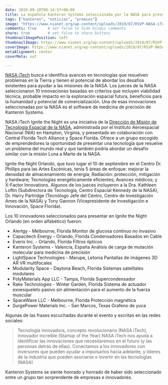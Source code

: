 ```yaml
---
date: 2019-09-10T00:14:57+00:00
title: La española Kanteron Systems seleccionada por la NASA para presentar su tecnología en un evento en Florida
tags: ["kanteron", "noticias", "premios"]
image: "https://www.nianet.org/wp-content/uploads/2019/07/RSVP-NASA-iTech-Ignite-the-Night-Orlando-compressed.jpg"
comments: true     # set false to hide Disqus comments  
share: true        # set false to share buttons
thumbnailImagePosition: left
thumbnailImage: https://www.nianet.org/wp-content/uploads/2019/07/RSVP-NASA-iTech-Ignite-the-Night-Orlando-compressed.jpg
coverImage: https://www.nianet.org/wp-content/uploads/2019/07/RSVP-NASA-iTech-Ignite-the-Night-Orlando-compressed.jpg
metaAlignment: center
coverMeta: out

---
```


[NASA iTech](https://www.nasaitech.com) busca e identifica avances en tecnologías que resuelven problemas en la Tierra y tienen el potencial de abordar los desafíos existentes para ayudar a las misiones de la NASA. Los jueces de la NASA seleccionaron 10 innovaciones basadas en criterios que incluyen viabilidad técnica, probable impacto en la exploración espacial futura, beneficios para la humanidad y potencial de comercialización. Una de esas innovaciones seleccionadas por la NASA es el software de medicina de precisión de Kanteron Systems.

<!--more-->

NASA iTech Ignite the Night es una iniciativa de la [Dirección de Misión de Tecnología Espacial de la NASA](https://www.nasa.gov/directorates/spacetech/home), administrada por el Instituto Aeroespacial Nacional (NIA) en Hampton, Virginia, y presentado en colaboración con Central Florida Tech Alliance y Space Florida. Ofrece a un grupo escogido de emprendedores la oportunidad de presentar una tecnología que resuelve un problema del mundo real y que también podría abordar un desafío similar con la misión Luna a Marte de la NASA.

Ignite the Night Orlando, que tuvo lugar el 10 de septiembre en el Centro Dr. Phillips para las Artes Escénicas, tenía 5 áreas de enfoque: mejorar la densidad de almacenamiento de energía; Radiación: protección, mitigación y hardware; Tecnologías energéticamente eficientes; Avances médicos; y X-Factor Innovations. Algunos de los jueces incluyeron a la Dra. Kathleen Loftin (Subdirectora de Tecnología, Centro Espacial Kennedy de la NASA), Dr. Harry Partridge (Tecnólogo Jefe del Centro, Centro de Investigación Ames de la NASA) y Tony Gannon (Vicepresidente de Investigación e Innovación, Space Florida).

Los 10 innovadores seleccionados para presentar en Ignite the Night Orlando (en orden alfabético) fueron:

* Alertgy - Melbourne, Florida
Monitor de glucosa continuo no invasivo
* Capacitech Energy - Orlando, Florida
Condensadores Basados ​​en Cable
* Everix Inc. - Orlando, Florida
Filtros ópticos
* Kanteron Systems - Valencia, España
Análisis de carga de mutación molecular para medicina de precisión
* LightSpace Technologies - Marupe, Letonia
Pantallas de imágenes 3D AR VR multifocales
* Modularity Space - Daytona Beach, Florida
Sistemas satelitales modulares
* PolyMaterials App LLC - Tampa, Florida
Supercondensador
* Rake Technologies - Winter Garden, Florida
Sistema de actuador exoesqueleto pasivo sin alimentación para el aumento de la fuerza muscular
* SpaceWave LLC - Melbourne, Florida
Protección magnética
* SurgePower Materials Inc. - San Marcos, Texas
Grafeno de yuca

Algunas de las frases escuchadas durante el evento y escritas en las redes sociales:
> Tecnología innovadora, concepto revolucionario (NASA iTech), innovador increíble (Startup of the Year)
> NASA iTech nos ayuda a identificar las innovaciones que necesitaremos en el futuro (y las personas detrás de ellas). Conectamos a los innovadores con inversores que pueden ayudar a impulsarlos hacia adelante, y líderes de la industria que pueden asociarse o invertir en las tecnologías (NASA)

Kanteron Systems se siente honrado y honrado de haber sido seleccionado entre un grupo tan sorprendente de empresas e innovadores.

<script src="https://cdn.jsdelivr.net/npm/publicalbum@latest/embed-ui.min.js" async></script>
<div class="pa-gallery-player-widget" style="width:100%; height:480px; display:none;"
  data-link="https://photos.app.goo.gl/X6WSHZQhKrtN9fd19"
  data-title="10 new photos by Jorge Cortell">
  <object data="https://lh3.googleusercontent.com/byvXelT-R1la1naNkEnKEPyatA3GtPw_67I3RqijWq_fj1dL4G-ff9cOVc41BWdiEB-47-ucPlBUKa1zoPnaVhb0Z9kLnCkUYLDM07L3xAMjCnazd2CA2MDBqKZZpYR10m3L8j-wwl0=w1920-h1080"></object>
  <object data="https://lh3.googleusercontent.com/p_eJQ1oHFwy6KutRxYQKXg0eHrk0GQbiqfUWbn2l23RIYBFAhpLw-EC-xwnsFpR8qPhFavgMNRSiluRSdJ7pnAZzLslbgeUddaBVUNeUh7QJtY-W-0F7_rjeR3TcGQDPx-rejbL2ONU=w1920-h1080"></object>
  <object data="https://lh3.googleusercontent.com/Np5WW-JZkgeD5sOjKfuat3PrUh8BJwXTWPS1hLrtbEU1Er1LCf9DuysuE4IAFTCtMIYKmJwKAhM8Mchh3Res5aXt955KDJcYVcT8EwXomk_WDTBTblKBRGiZXby4PFtatHBhOXdE56M=w1920-h1080"></object>
  <object data="https://lh3.googleusercontent.com/gdlGPaqDPKEy9DqK7QrFRcmSeidG85epLbfI6gUvbIy84x5kVHPwlhlWckVttexlIkgtfT5WqoiUtBLPWadnLwjWklH8kltbIfLZP7yKJIDtA-LfyQAhGVOG6HmUGIKHsKnix0bJDBk=w1920-h1080"></object>
  <object data="https://lh3.googleusercontent.com/His48CZ70JElIzvwndiq4vqUajjHTUNEjfE6Lubu_gE_f6nupsfuYtrpxI6GbbJzk52AAzHcd13SuPGX2WlZlXoTFHNnuWeuRz4qQ-Nj8VplyfawPHZFjD-MlsjPKS_3iWKzp-J_jT0=w1920-h1080"></object>
  <object data="https://lh3.googleusercontent.com/C7H-P_nEOBaM_gI-3gxvNbGQxpKlTnIetCJIr8ICgRVP40aOrMptJkzvA2N0quTUTs46uZO8M-Gmp4Df4ipSttcmnJ46tFEEY0FkugD7jjTETGIvRF6f-MD4R7tlnVu1X8lB4H-BdvA=w1920-h1080"></object>
  <object data="https://lh3.googleusercontent.com/ZWDuVQA8ML8_Fc0IFCUEwFbmTW6EvynI0wbBZ5BoTz65DwNyb1XsE834cP6yH8ntsbc3Pj8h_sYPI5D82antOE6xzNioTDVs_7IsZZ0JODJsmdydPiA7v32XnSel3J4zlaXn_X6872s=w1920-h1080"></object>
  <object data="https://lh3.googleusercontent.com/v7Jl7FwMt3fvpZR0L2mJZcvoGVhoy20fwrj6BpEcf5wsEL6bAEJhVZCA7-wEBndtf-4_wvGRi58CUGrTKA53YPdHIFF7y6qQPt2WFkLhSAUSgU8wXzDVqbat7NmPWN5HOg4yRxbRhbk=w1920-h1080"></object>
  <object data="https://lh3.googleusercontent.com/bdVJ44w_G5MmE3Wd5XDyaxxWGRUeb0IWz2XppvqEVUns8AWp6Xmn-6PDo--ntQD9yQ4gRfAnNLbDlq3zMppYuJ0yJSprSLjAoK4vng9BEbzjJEVk5HzX_sgWw25OZFnImvBR3NOHm8Y=w1920-h1080"></object>
  <object data="https://lh3.googleusercontent.com/BvRMAuEPz2DB8rxZZ3dvaY_h0RRm7ZTH2hF96R055NDFOXaDD4TKWOJG1zS89TZ0nlBkOfTSSeq9nqCYTrR-sbY7VyF-5ZjXG8v8jkszGoJxcSy7I-Uf2jT1lI79xZp4lRr_51QIo9w=w1920-h1080"></object>
</div>
